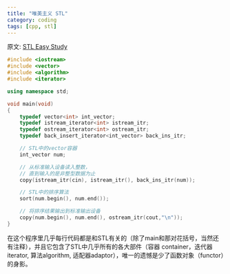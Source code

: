 ```yaml
---
title: "唯美主义 STL"
category: coding
tags: [cpp, stl]
---
```


原文: [STL Easy Study](http://www.stlchina.org/twiki/bin/view.pl/Main/STLEasyStudy) 

```cpp
#include <iostream>
#include <vector>
#include <algorithm>
#include <iterator>

using namespace std;

void main(void)
{
    typedef vector<int> int_vector;
    typedef istream_iterator<int> istream_itr;
    typedef ostream_iterator<int> ostream_itr;
    typedef back_insert_iterator<int_vector> back_ins_itr;

    // STL中的vector容器
    int_vector num;

    // 从标准输入设备读入整数，
    // 直到输入的是非整型数据为止
    copy(istream_itr(cin), istream_itr(), back_ins_itr(num));

    // STL中的排序算法
    sort(num.begin(), num.end());

    // 将排序结果输出到标准输出设备
    copy(num.begin(), num.end(), ostream_itr(cout,"\n"));
}
```

在这个程序里几乎每行代码都是和STL有关的（除了main和那对花括号，当然还有注释），并且它包含了STL中几乎所有的各大部件（容器 container，迭代器iterator, 算法algorithm, 适配器adaptor），唯一的遗憾是少了函数对象（functor）的身影。
